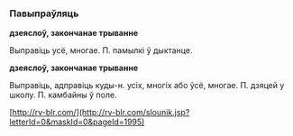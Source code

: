 ### Павыпраўляць
**дзеяслоў, закончанае трыванне**

Выправіць усё, многае. П. памылкі ў дыктанце.

**дзеяслоў, закончанае трыванне**

Выправіць, адправіць куды-н. усіх, многіх або ўсё, многае. П. дзяцей у школу. П. камбайны ў поле.

<a rel="author">[http://rv-blr.com/](http://rv-blr.com/slounik.jsp?letterId=0&maskId=0&pageId=1995)</a>
